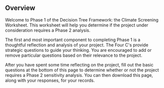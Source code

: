 ## Overview

Welcome to Phase 1 of the Decision Tree Framework: the Climate Screening Worksheet. This
worksheet will help you determine if the project under consideration requires a
Phase 2 analysis.

The first and most important component to completing Phase 1 is a thoughtful
reflection and analysis of your project. The Four C's provide strategic
questions to guide your thinking. You are encouraged to add or remove particular
questions based on their relevance to the project.

After you have spent some time reflecting on the project, fill out the basic
questions at the bottom of this page to determine whether or not the project
requires a Phase 2 sensitivity analysis. You can then download this page, along
with your responses, for your records.
